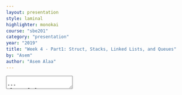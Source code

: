 ```yaml
---
layout: presentation
style: laminal
highlighter: monokai
course: "sbe201"
category: "presentation"
year: "2019"
title: "Week 4 - Part1: Struct, Stacks, Linked Lists, and Queues"
by: "Asem"
author: "Asem Alaa"
---
```


<textarea id="source">

---
class: left, top
## Stack as Data Structure != Stack Memory


---
## C++ Struct

#### Types in C++

--
* Premitive Data Types (PDT), or first-class-citizens
--
* Custom, user-defined types.


--
```c++
namespace rectangle
{
    double area( double w , double h )
    {
        return w * h;
    }
}
```

--
```c++
struct Rectangle
{
    double w;
    double h;
};
```

--
* `Rectangle` is now a custom type, 
--
* consists of two `double`s. 
--
* Think of it as a package.


---
```c++
    struct Rectangle
    {
        double w; // First member
        double h; // Second member
    }; // Don't forget a semicolon here!

    double area( Rectangle rectangle )
    {
        return rectangle.w * rectangle.h;
    }

    double area2( Rectanle *pRect )
    {
        return pRect->w * pRect->h;
    }
```

---
```c++
int main()
{
    rectangle::Rectangle rect{ 3 , 5 }; // declaration+initialization of Rectangle type!
    
    std::cout << rectangle::area( rect ) << std::endl;
    std::cout << rectangle::area2( &rect ) << std::endl;
    return 0;
}
```

---
class: left, top
We may also package an array with its size, using `struct`

--
```c++
struct IntegerArray
{
    int *base;
    int size;
};

int sumArray( IntegerArray array )
{
    int sum = 0;
    for( int i = 0; i < array.size ; ++i )
    {
        sum += array.base[ i ];
    }
    return sum;
}
```

---
```c++
int main()
{
    int *buffer = new int[10];
    IntegerArray array{ &buffer[0] , 10 }; // Initializes base and size members.
    
    std::cout << sumArray( array ) << std::endl;
    
    // We still need to delete the array on the heap
    delete [] array.base;

    return 0;
}
```

---
class: left, top
### Struct for returning multiple values

--
```c++
struct ECGArray // We could name it also DoubleArray
{
    double *samples;
    int size;
}

struct Statistics
{
    double mean = 0 ;
    double variance = 0 ;
    double min = 0;
    double max = 0;
}

// Very self-explaining function header!
Statistics analyzeECG( ECGArray ecg )
{
    Statistics analysis; // Declaration, and no need for explicit initialization now

    analysis.mean = // Some logic here
    analysis.variance = // Some logic there
    // And so on.

    return analysis;
}
```

---
## Functions overloading

--
C++ allows *functions with same name*, **but different parameters**.

--
For example, this is **not allowed** in C++:

```c++
double area( double w , double h )
{
    return w * h;
}

double area( double base , double height ) // Compiler Error, redefinition of area(double,double)
{
    return base * height / 2;
}
```

**AMBIGUOUS** when calling `area(1.4,5)`

---

.green[This works]

--
```c++
struct Rectangle
{
    double w;
    double h;
}

double area( double d )
{
    return d * d; // square area
}

double area( double w, double h)
{
    return w * h;
}

double area( Rectangle rect )
{
    return rect.w * rect.h;
}
```

---
## Stacks (ADT)

--
**Stack** is more of *behaviour* than being a **structure** itself. 

--
#### Possible Implementations:

--
* arrays.
--
* linked lists.


--
#### For any implementation, the following functions should exist:

--
* **push**.
--
* **pop**.
--
* **front**.


---
## Stack is LIFO

<img src="/gallery/Lifo_stack.png" style="width:400">


---
### Implementing a Stack using Array


#### 1. Buffer (array)

--
* Size of array = capacity of the **Stack**.
--
* **Stack** is initially empty.

--
```c++
// Let's make a new type for our stack with a name indicating its properties:
// 1. Our element types are integers.
// 2. The ADT is Stack
// 3. Maximum size is 100
struct IntegerStack100
{
    int buffer[ 100 ];
    int capacity = 100;
}
```

---
#### Finally, the top element

--
```c++
struct IntegerStack100
{
    int buffer[ 100 ];
    int capacity = 100;
    int top = -1;
    // Default value of top is -1 when declaring the stack.
    // -1 means our stack is empty
};
```

--
Now we are ready!


---
#### Stack: Push

--
1. **increment** *top*.
--
2. **add** new element.


--
```c++
IntegerStack100 push( IntegerStack100 stack , int newElement )
{
    ++stack.top;
    stack.buffer[ stack.top ] = newElement;
    return stack;
}
```


---
```c++
void push( IntegerStack100 &stack , int newElement )
{
    ++stack.top;
    stack.buffer[ stack.top ] = newElement;
}
```

---
#### Stack: Pop

--
1. get *top* element.

--
2. **decrement** *top*.


--
```c++
int pop( IntegerStack100 &stack )
{
    int lifo = stack.buffer[ stack.top ];
    --stack.top;
    return lifo;
}
```

---
#### Retrieving the size of stack

--
```c++
int size( IntegerStack100 &stack )
{
    return ( stack.top + 1 ); // simple
}
```

---
#### Asking our stack if it is empty


--
```c++
bool isEmptyStack( IntegerStack100 &stack )
{
    if( stack.top == -1 )
    {
        return true;
    }
    else
    {
        return false;
    }
}
```

---
#### Good practices

```c++
bool isEmptyStack( IntegerStack100 &stack )
{
    return ( stack.top == -1 );
}
```

---
## Linked Lists

#### Arrays vs. LL

--
* **Arrays** => **contiguous elements** in the memory. 
--
* **LL** => **sparse** in memory, 


--
Each element in **LL** can see the *next* element.

--
#### Why linked lists

--
* .green[Very flexible in insertion/removal.]
--
* **Arrays** => .red[fixed sizes]
--
* **Arrays** => .red[expensive insertion]


---
### The Memory Mode: Array vs. Linked List

<img src="/gallery/dna_array.svg" style="width:80%">

<img src="/gallery/dna_ll.svg" style="width:80%">


---
### Pointers revisited

--
* Each element => *node*. 

--
* To connect between nodes => **pointers**. 

--
* *node* has a **pointer** pointing to the *next node*.


---
#### **DNA** sequence as a Linked List (LL)

--
```c++
struct node
{
    char data;
    node* next;
};
```

--
<img src="/gallery/dna_ll_annotated.svg" style="width:100%">


---
#### The last node (back)

--
```c++
void printLL( node* front )
{
    node *current = front;

    while( current != nullptr )
    {
        std::cout << current->data;
        current = current->next;
    }
}
```

---
### The LL Structure

We need to make a `struct` that will **encapsulate** our **LL**.

--
### Head (front)

--
```c++
struct CharLinkedList
{
    node *head;
}
```

--
### Tail (back)

--
So our **LL** `struct` is now consisting of:

```c++
struct CharLinkedList
{
    node *head;
    node *tail;
}
```

---
#### *Insert* element on the back:

--
```c++
void insertToList( CharLinkedList &list , char newElement )
{
    list.tail->next = new node{ newElement , nullptr };
    list.tail = list.tail->next;
}
```

---
## Queues (ADT)

--
* **Queues** are another Abstract Data Type (ADT), 
--
* implemented using: arrays or linked lists. 
--
* **Queue** behaviour: **FIFO** (first in, first out).


#### The ADT **Queue** should satisfy:

--
* **enqueue**,
--
* **dequeue**.

---
<img src="/gallery/Data_Queue.svg" style="width:400">

---
### **Biomedical Application**: Queues of Biological Signals

--
<img src="/gallery/biosignal.gif" style="width:400">


---
### Implementing Queue using concrete array

--
#### 1. The circular buffer

--
* Size of buffer = Capacity of **Queue**.
--
* Buffer is initially empty


--
```c++
// Let's make a new type for our Queue with a name indicating its properties:
// 1. Our element types are integers.
// 2. The ADT is Stack
// 3. Maximum size is 100
struct DoubleQueue100
{
    double buffer[ 100 ];
    int capacity = 100;
};
```

---
class:left, top
#### Finally, let's make two variables indicating the front and the back of our Queue

```c++
struct DoubleQueue{
    double buffer[ 100 ];
    int capacity = 100;
    int front = -1;
    int back = -1;
};
```

---
#### Making our buffer to act as a circular buffer

--
<img src="/gallery/circular-buffer-animation.gif" style="width:400">


* the **blue pointer** is the front, where we *dequeue* elements.
* the **red pointer** is the back, where we *enqueue* new elements.

---
class: left, top
# Thank you

</textarea>


